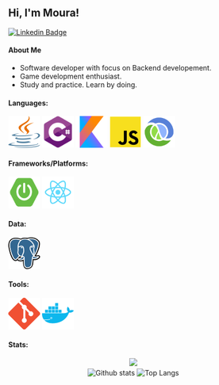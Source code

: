 <div>
<h2>Hi, I'm Moura!</h2>

[![Linkedin Badge](https://img.shields.io/badge/-LinkedIn-blue?style=flat-square&logo=Linkedin&logoColor=white&link=https://www.linkedin.com/in/genival-jos%C3%A9-6388aa158)](https://www.linkedin.com/in/genival-jos%C3%A9-6388aa158) 
</div>

#### About Me
- Software developer with focus on Backend developement.
- Game development enthusiast.
- Study and practice. Learn by doing.

#### Languages:
<div>
  <img width=64 height=64 src="https://github.com/moura1001/moura1001/blob/main/src/java.png">
  <img width=64 height=64 src="https://github.com/moura1001/moura1001/blob/main/src/csharp.png">
  <img width=64 height=64 src="https://github.com/moura1001/moura1001/blob/main/src/kotlin.png">
  <img width=64 height=64 src="https://github.com/moura1001/moura1001/blob/main/src/javascript.png">
  <img width=64 height=64 src="https://github.com/moura1001/moura1001/blob/main/src/clojure.png">
</div>

#### Frameworks/Platforms:
<div>
  <img width=64 height=64 src="https://github.com/moura1001/moura1001/blob/main/src/spring-boot.png">
  <img width=64 height=64 src="https://github.com/moura1001/moura1001/blob/main/src/react.png">
</div>

#### Data:
<div>
  <img width=64 height=64 src="https://github.com/moura1001/moura1001/blob/main/src/postgresql.png">
</div>

#### Tools:
<div>
  <img width=64 height=64 src="https://github.com/moura1001/moura1001/blob/main/src/git.png">
  <img width=64 height=64 src="https://github.com/moura1001/moura1001/blob/main/src/docker.png">
</div>

#### Stats:  
<div align="center">
  <!-- thropy -->
  <div>
    <img height="164px" src="https://github-profile-trophy.vercel.app/?username=moura1001&column=7&theme=onedark"/>
  </div>
  
  <!-- status codes -->
  <div>
    <img align="center" height="164px" alt="Github stats" src="https://github-readme-stats.vercel.app/api?username=moura1001&count_private=true&show_icons=true&theme=tokyonight" />
    <img align="center" height="164px" alt="Top Langs" src="https://github-readme-stats.vercel.app/api/top-langs/?username=moura1001&layout=compact&hide=HTML,CSS,Roff&langs_count=8&theme=tokyonight" />
  </div>
</div>

